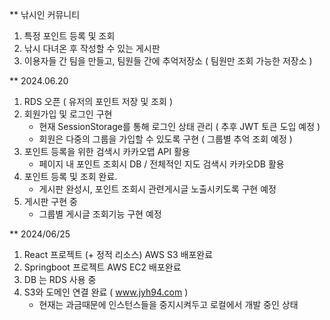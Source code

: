 ** 낚시인 커뮤니티
   1. 특정 포인트 등록 및 조회
   2. 낚시 다녀온 후 작성할 수 있는 게시판
   3. 이용자들 간 팀을 만들고, 팀원들 간에 추억저장소 ( 팀원만 조회 가능한 저장소 )


** 2024.06.20
   1. RDS 오픈 ( 유저의 포인트 저장 및 조회 )
   2. 회원가입 및 로그인 구현
      - 현재 SessionStorage를 통해 로그인 상태 관리 ( 추후 JWT 토큰 도입 예정 )
      - 회원은 다중의 그룹을 가입할 수 있도록 구현 ( 그룹별 추억 조회 예정 )
   3. 포인트 등록을 위한 검색시 카카오맵 API 활용
      - 페이지 내 포인트 조회시 DB / 전체적인 지도 검색시 카카오DB 활용
   4. 포인트 등록 및 조회 완료.
      - 게시판 완성시, 포인트 조회시 관련게시글 노출시키도록 구현 예정
   5. 게시판 구현 중
      - 그룹별 게시글 조회기능 구현 예정


** 2024/06/25
   1. React 프로젝트 (+ 정적 리소스) AWS S3 배포완료
   2. Springboot 프로젝트 AWS EC2 배포완료
   3. DB 는 RDS 사용 중
   4. S3와 도메인 연결 완료 ( www.jyh94.com )
      - 현재는 과금때문에 인스턴스들을 중지시켜두고 로컬에서 개발 중인 상태
   
